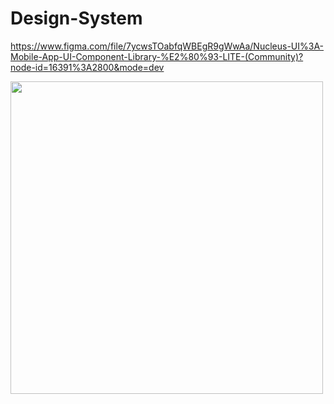 <h1>Design-System</h1>

https://www.figma.com/file/7ycwsTOabfqWBEgR9gWwAa/Nucleus-UI%3A-Mobile-App-UI-Component-Library-%E2%80%93-LITE-(Community)?node-id=16391%3A2800&mode=dev

<img src='https://github.com/works-joscript/Design-System/assets/147533644/e271da94-c722-46f9-be26-6669664af208' width='500'/>
